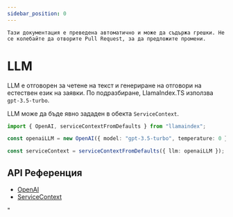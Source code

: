 ```yaml
---
sidebar_position: 0
---
```


`Тази документация е преведена автоматично и може да съдържа грешки. Не се колебайте да отворите Pull Request, за да предложите промени.`

# LLM

LLM е отговорен за четене на текст и генериране на отговори на естествен език на заявки. По подразбиране, LlamaIndex.TS използва `gpt-3.5-turbo`.

LLM може да бъде явно зададен в обекта `ServiceContext`.

```typescript
import { OpenAI, serviceContextFromDefaults } from "llamaindex";

const openaiLLM = new OpenAI({ model: "gpt-3.5-turbo", temperature: 0 });

const serviceContext = serviceContextFromDefaults({ llm: openaiLLM });
```

## API Референция

- [OpenAI](../../api/classes/OpenAI.md)
- [ServiceContext](../../api/interfaces/ServiceContext.md)

"
